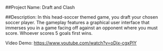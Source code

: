##Project Name:
Draft and Clash

##Description: 
In this head-soccer themed game, you draft your chosen soccer player. 
The gameplay features a graphical user interface that immerses you in a game facing off against an opponent where you must score. 
Whoever scores 5 goals first wins. 

Video Demo:
https://www.youtube.com/watch?v=oDjx-cgxPlY
